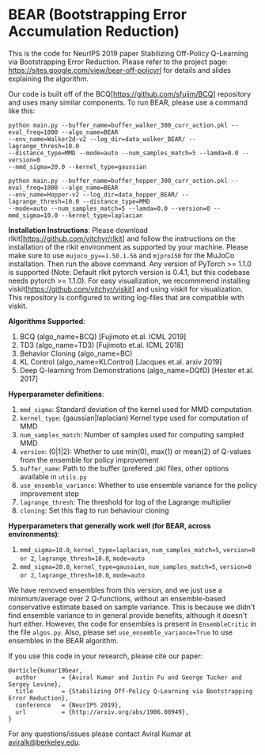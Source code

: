 # BEAR (Bootstrapping Error Accumulation Reduction)

This is the code for NeurIPS 2019 paper Stabilizing Off-Policy Q-Learning via Bootstrapping Error Reduction. Please refer to the project page: https://sites.google.com/view/bear-off-policyrl for details and slides explaining the algorithm.

Our code is built off of the BCQ[https://github.com/sfujim/BCQ] repository and uses many similar components. To run BEAR, please use a command like this:

```
python main.py --buffer_name=buffer_walker_300_curr_action.pkl --eval_freq=1000 --algo_name=BEAR
--env_name=Walker2d-v2 --log_dir=data_walker_BEAR/ --lagrange_thresh=10.0 
--distance_type=MMD --mode=auto --num_samples_match=5 --lamda=0.0 --version=0 
--mmd_sigma=20.0 --kernel_type=gaussian
```

```
python main.py --buffer_name=buffer_hopper_300_curr_action.pkl --eval_freq=1000 --algo_name=BEAR
--env_name=Hopper-v2 --log_dir=data_hopper_BEAR/ --lagrange_thresh=10.0 --distance_type=MMD
--mode=auto --num_samples_match=5 --lamda=0.0 --version=0 --mmd_sigma=10.0 --kernel_type=laplacian
```
**Installation Instructions**:
Please download rlkit[https://github.com/vitchyr/rlkit] and follow the instructions on the installation of the rlkit environment as supported by your machine. Please make sure to use `mujoco_py==1.50.1.56` and `mjpro150` for the MuJoCo installation. Then run the above command. Any version of PyTorch >= 1.1.0 is supported (Note: Default rlkit pytorch version is 0.4.1, but this codebase needs pytorch >= 1.1.0). For easy visualization, we recommmend installing viskit[https://github.com/vitchyr/viskit] and using viskit for visualization. This repository is configured to writing log-files that are compatible with viskit.  

**Algorithms Supported**:
1. BCQ (algo_name=BCQ) [Fujimoto et.al. ICML 2019]
2. TD3 (algo_name=TD3) [Fujimoto et.al. ICML 2018]
3. Behavior Cloning (algo_name=BC)
4. KL Control (algo_name=KLControl) [Jacques et.al. arxiv 2019]
5. Deep Q-learning from Demonstrations (algo_name=DQfD) [Hester et.al. 2017]

**Hyperparameter definitions**:
1. `mmd_sigma`: Standard deviation of the kernel used for MMD computation
2. `kernel_type`: (gaussian|laplacian) Kernel type used for computation of MMD
3. `num_samples_match`: Number of samples used for computing sampled MMD
4. `version`: (0|1|2): Whether to use min(0), max(1) or mean(2) of Q-values from the ensemble for policy improvement
5. `buffer_name`: Path to the buffer (prefered .pkl files, other options available in `utils.py`
6. `use_ensemble_variance`: Whether to use ensemble variance for the policy improvement step
7. `lagrange_thresh`: The threshold for log of the Lagrange multiplier
8. `cloning`: Set this flag to run behaviour cloning

**Hyperparameters that generally work well (for BEAR, across environments)**:
1. `mmd_sigma=10.0`, `kernel_type=laplacian`, `num_samples_match=5`, `version=0 or 2`, `lagrange_thresh=10.0`, `mode=auto`
2. `mmd_sigma=20.0`, `kernel_type=gaussian`, `num_samples_match=5`, `version=0 or 2`, `lagrange_thresh=10.0`, `mode=auto`

We have removed ensembles from this version, and we just use a minimum/average over 2 Q-functions, without an ensemble-based conservative estimate based on sample variance. This is because we didn't find ensemble variance to in general provide benefits, although it doesn't hurt either. However, the code for ensembles is present in `EnsembleCritic` in the file `algos.py`. Also, please set `use_ensemble_variance=True` to use ensembles in the BEAR algorithm.

If you use this code in your research, please cite our paper:
```
@article{kumar19bear,
  author       = {Aviral Kumar and Justin Fu and George Tucker and Sergey Levine},
  title        = {Stabilizing Off-Policy Q-Learning via Bootstrapping Error Reduction},
  conference   = {NeurIPS 2019},
  url          = {http://arxiv.org/abs/1906.00949},
}
```

For any questions/issues please contact Aviral Kumar at aviralk@berkeley.edu.
